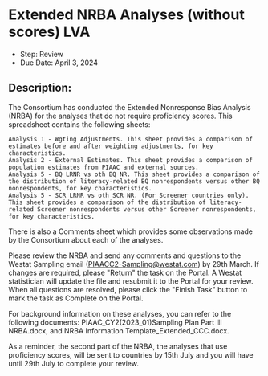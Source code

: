 # Extended NRBA Analyses (without scores) LVA

- Step: Review
- Due Date: April 3, 2024

## Description:

The Consortium has conducted the Extended Nonresponse Bias Analysis (NRBA) for the analyses that do not require proficiency scores. This spreadsheet contains the following sheets:

    Analysis 1 - Wgting Adjustments. This sheet provides a comparison of estimates before and after weighting adjustments, for key characteristics.
    Analysis 2 - External Estimates. This sheet provides a comparison of population estimates from PIAAC and external sources.
    Analysis 5 - BQ LRNR vs oth BQ NR. This sheet provides a comparison of the distribution of literacy-related BQ nonrespondents versus other BQ nonrespondents, for key characteristics.
    Analysis 5 - SCR LRNR vs oth SCR NR. (For Screener countries only). This sheet provides a comparison of the distribution of literacy-related Screener nonrespondents versus other Screener nonrespondents, for key characteristics.

There is also a Comments sheet which provides some observations made by the Consortium about each of the analyses.

Please review the NRBA and send any comments and questions to the Westat Sampling email (PIAACC2-Sampling@westat.com) by 29th March. If changes are required, please "Return" the task on the Portal. A Westat statistician will update the file and resubmit it to the Portal for your review. When all questions are resolved, please click the "Finish Task" button to mark the task as Complete on the Portal.

For background information on these analyses, you can refer to the following documents: PIAAC_CY2(2023_01)Sampling Plan Part III NRBA.docx, and NRBA Information Template_Extended_CCC.docx.

As a reminder, the second part of the NRBA, the analyses that use proficiency scores, will be sent to countries by 15th July and you will have until 29th July to complete your review.
